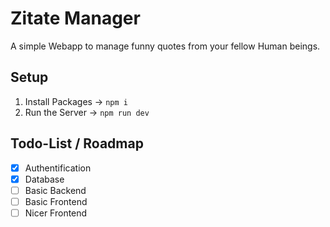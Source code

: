 # Zitate Manager
A simple Webapp to manage funny quotes from your fellow Human beings.

## Setup
1. Install Packages -> `npm i`
2. Run the Server -> `npm run dev`

## Todo-List / Roadmap
- [x] Authentification
- [x] Database
- [ ] Basic Backend
- [ ] Basic Frontend
- [ ] Nicer Frontend
